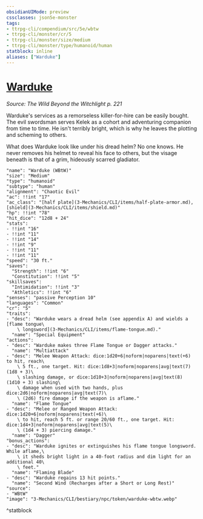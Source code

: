 ```yaml
---
obsidianUIMode: preview
cssclasses: json5e-monster
tags:
- ttrpg-cli/compendium/src/5e/wbtw
- ttrpg-cli/monster/cr/5
- ttrpg-cli/monster/size/medium
- ttrpg-cli/monster/type/humanoid/human
statblock: inline
aliases: ["Warduke"]
---
```

# [Warduke](3-Mechanics\CLI\bestiary\npc/warduke-wbtw.md)
*Source: The Wild Beyond the Witchlight p. 221*  

Warduke's services as a remorseless killer-for-hire can be easily bought. The evil swordsman serves Kelek as a cohort and adventuring companion from time to time. He isn't terribly bright, which is why he leaves the plotting and scheming to others.

What does Warduke look like under his dread helm? No one knows. He never removes his helmet to reveal his face to others, but the visage beneath is that of a grim, hideously scarred gladiator.

```statblock
"name": "Warduke (WBtW)"
"size": "Medium"
"type": "humanoid"
"subtype": "human"
"alignment": "Chaotic Evil"
"ac": !!int "17"
"ac_class": "[half plate](3-Mechanics/CLI/items/half-plate-armor.md), [shield](3-Mechanics/CLI/items/shield.md)"
"hp": !!int "78"
"hit_dice": "12d8 + 24"
"stats":
- !!int "16"
- !!int "11"
- !!int "14"
- !!int "9"
- !!int "11"
- !!int "11"
"speed": "30 ft."
"saves":
  "Strength": !!int "6"
  "Constitution": !!int "5"
"skillsaves":
  "Intimidation": !!int "3"
  "Athletics": !!int "6"
"senses": "passive Perception 10"
"languages": "Common"
"cr": "5"
"traits":
- "desc": "Warduke wears a dread helm (see appendix A) and wields a [flame tongue\
    \ longsword](3-Mechanics/CLI/items/flame-tongue.md)."
  "name": "Special Equipment"
"actions":
- "desc": "Warduke makes three Flame Tongue or Dagger attacks."
  "name": "Multiattack"
- "desc": "Melee Weapon Attack: dice:1d20+6|noform|noparens|text(+6) to hit, reach\
    \ 5 ft., one target. Hit: dice:1d8+3|noform|noparens|avg|text(7) (1d8 + 3)\
    \ slashing damage, or dice:1d10+3|noform|noparens|avg|text(8) (1d10 + 3) slashing\
    \ damage when used with two hands, plus dice:2d6|noform|noparens|avg|text(7)\
    \ (2d6) fire damage if the weapon is aflame."
  "name": "Flame Tongue"
- "desc": "Melee or Ranged Weapon Attack: dice:1d20+6|noform|noparens|text(+6)\
    \ to hit, reach 5 ft. or range 20/60 ft., one target. Hit: dice:1d4+3|noform|noparens|avg|text(5)\
    \ (1d4 + 3) piercing damage."
  "name": "Dagger"
"bonus_actions":
- "desc": "Warduke ignites or extinguishes his flame tongue longsword. While aflame,\
    \ it sheds bright light in a 40-foot radius and dim light for an additional 40\
    \ feet."
  "name": "Flaming Blade"
- "desc": "Warduke regains 13 hit points."
  "name": "Second Wind (Recharges after a Short or Long Rest)"
"source":
- "WBtW"
"image": "3-Mechanics/CLI/bestiary/npc/token/warduke-wbtw.webp"
```
^statblock